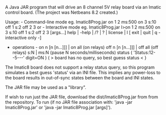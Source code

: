 A Java JAR program that will drive an 8 channel 5V relay board via an
Imatic control board. (The project was Netbeans 8.2 created.)

Usage: - Command-line mode 
    eg.    Imatic8Prog.jar on 1 2 ms:500 on 3 s:10 off 1 s:2 off 2 3
 or    - Interactive mode
    eg.    Imatic8Prog.jar
           I>on 1 2 ms:500 on 3 s:10 off 1 s:2 off 2 3
[args...]
   help | -help | /? | ? | license | l   [ exit | quit | q   - interactive only -]
 - operations -
   on n [n [n...]]] | on all       (on relays)
   off n [n [n...]]] | off all     (off relays)
   s:N | ms:N                      (pause N seconds/milliseconds)
   status                          ( 'Status:12--5---'                digit=ON      )
                                   (  > board has no query, so best guess status <  }


The Imatic8 board does not support a relay status query, so this program 
simulates a best guess 'status' via an INI file. This implies any power-loss 
to the board results in out-of-sync states between the board and INI states.

The JAR file may be used as a "library".

If wish to run just the JAR file, download the dist/Imatic8Prog.jar from
from the repository. To run (if no JAR file association with:
'java -jar Imatic8Prog.jar'  or 'java -jar Imatic8Prog.jar [args]').